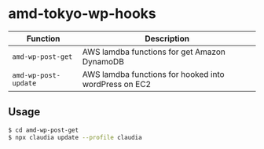 # amd-tokyo-wp-hooks

|  Function  |  Description  |
| ---- | ---- |
|  `amd-wp-post-get`  |  AWS lamdba functions for get Amazon DynamoDB  |
|  `amd-wp-post-update`  |  AWS lamdba functions for hooked into wordPress on EC2  |

## Usage
```bash
$ cd amd-wp-post-get
$ npx claudia update --profile claudia
```